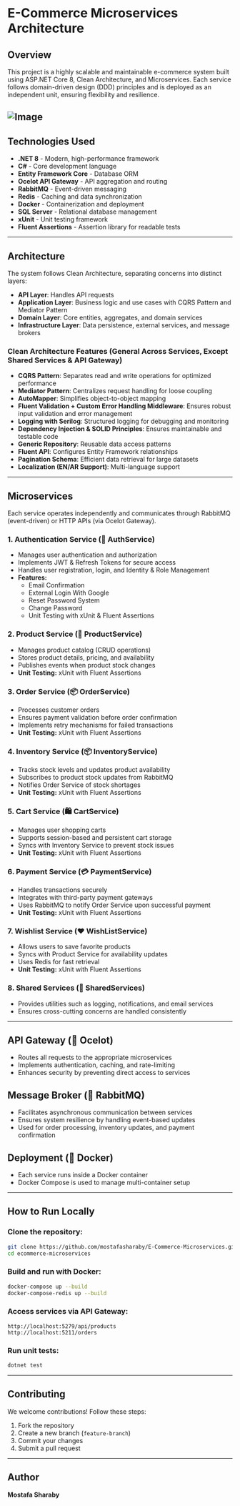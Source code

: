 # E-Commerce Microservices Architecture

## Overview
This project is a highly scalable and maintainable e-commerce system built using ASP.NET Core 8, Clean Architecture, and Microservices. Each service follows domain-driven design (DDD) principles and is deployed as an independent unit, ensuring flexibility and resilience.

![Image](https://github.com/user-attachments/assets/77a29d23-b8e9-4967-975d-ff43b27a3424)
---

## Technologies Used
- **.NET 8** - Modern, high-performance framework
- **C#** - Core development language
- **Entity Framework Core** - Database ORM
- **Ocelot API Gateway** - API aggregation and routing
- **RabbitMQ** - Event-driven messaging
- **Redis** - Caching and data synchronization
- **Docker** - Containerization and deployment
- **SQL Server** - Relational database management
- **xUnit** - Unit testing framework
- **Fluent Assertions** - Assertion library for readable tests

---

## Architecture
The system follows Clean Architecture, separating concerns into distinct layers:
- **API Layer**: Handles API requests
- **Application Layer**: Business logic and use cases with CQRS Pattern and Mediator Pattern
- **Domain Layer**: Core entities, aggregates, and domain services
- **Infrastructure Layer**: Data persistence, external services, and message brokers

### Clean Architecture Features (General Across Services, Except Shared Services & API Gateway)
- **CQRS Pattern**: Separates read and write operations for optimized performance
- **Mediator Pattern**: Centralizes request handling for loose coupling
- **AutoMapper**: Simplifies object-to-object mapping
- **Fluent Validation + Custom Error Handling Middleware**: Ensures robust input validation and error management
- **Logging with Serilog**: Structured logging for debugging and monitoring
- **Dependency Injection & SOLID Principles**: Ensures maintainable and testable code
- **Generic Repository**: Reusable data access patterns
- **Fluent API**: Configures Entity Framework relationships
- **Pagination Schema**: Efficient data retrieval for large datasets
- **Localization (EN/AR Support)**: Multi-language support

---

## Microservices
Each service operates independently and communicates through RabbitMQ (event-driven) or HTTP APIs (via Ocelot Gateway).

### 1. Authentication Service (🔑 AuthService)
- Manages user authentication and authorization
- Implements JWT & Refresh Tokens for secure access
- Handles user registration, login, and Identity & Role Management
- **Features:**
  - Email Confirmation
  - External Login With Google
  - Reset Password System
  - Change Password
  - Unit Testing with xUnit & Fluent Assertions

### 2. Product Service (🛒 ProductService)
- Manages product catalog (CRUD operations)
- Stores product details, pricing, and availability
- Publishes events when product stock changes
- **Unit Testing:** xUnit with Fluent Assertions

### 3. Order Service (📦 OrderService)
- Processes customer orders
- Ensures payment validation before order confirmation
- Implements retry mechanisms for failed transactions
- **Unit Testing:** xUnit with Fluent Assertions

### 4. Inventory Service (📦 InventoryService)
- Tracks stock levels and updates product availability
- Subscribes to product stock updates from RabbitMQ
- Notifies Order Service of stock shortages
- **Unit Testing:** xUnit with Fluent Assertions

### 5. Cart Service (🛍️ CartService)
- Manages user shopping carts
- Supports session-based and persistent cart storage
- Syncs with Inventory Service to prevent stock issues
- **Unit Testing:** xUnit with Fluent Assertions

### 6. Payment Service (💳 PaymentService)
- Handles transactions securely
- Integrates with third-party payment gateways
- Uses RabbitMQ to notify Order Service upon successful payment
- **Unit Testing:** xUnit with Fluent Assertions

### 7. Wishlist Service (❤️ WishListService)
- Allows users to save favorite products
- Syncs with Product Service for availability updates
- Uses Redis for fast retrieval
- **Unit Testing:** xUnit with Fluent Assertions

### 8. Shared Services (🔄 SharedServices)
- Provides utilities such as logging, notifications, and email services
- Ensures cross-cutting concerns are handled consistently

---

## API Gateway (🐆 Ocelot)
- Routes all requests to the appropriate microservices
- Implements authentication, caching, and rate-limiting
- Enhances security by preventing direct access to services

## Message Broker (📩 RabbitMQ)
- Facilitates asynchronous communication between services
- Ensures system resilience by handling event-based updates
- Used for order processing, inventory updates, and payment confirmation

## Deployment (🐳 Docker)
- Each service runs inside a Docker container
- Docker Compose is used to manage multi-container setup

---

## How to Run Locally
### Clone the repository:
```bash
git clone https://github.com/mostafasharaby/E-Commerce-Microservices.git
cd ecommerce-microservices
```
### Build and run with Docker:
```bash
docker-compose up --build
docker-compose-redis up --build

```
### Access services via API Gateway:
```
http://localhost:5279/api/products
http://localhost:5211/orders
```
### Run unit tests:
```bash
dotnet test
```

---

## Contributing
We welcome contributions! Follow these steps:
1. Fork the repository
2. Create a new branch (`feature-branch`)
3. Commit your changes
4. Submit a pull request

---

## Author
**Mostafa Sharaby**

